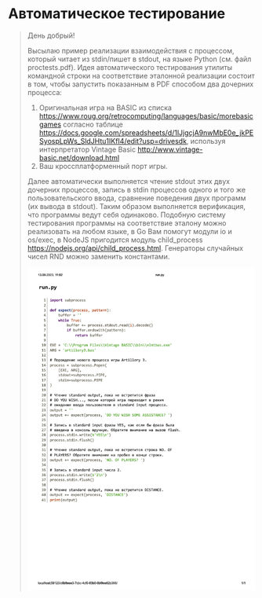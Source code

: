# Автоматическое тестирование

> День добрый!
>
> Высылаю пример реализации взаимодействия с процессом, который читает из stdin/пишет в stdout, на языке Python (см. файл proctests.pdf). Идея автоматического тестирования утилиты командной строки на соответствие эталонной реализации состоит в том, чтобы запустить показанным в PDF способом два дочерних процесса:
>
> 1. Оригинальная игра на BASIC из списка https://www.roug.org/retrocomputing/languages/basic/morebasicgames согласно таблице https://docs.google.com/spreadsheets/d/1lJjgcjA9nwMbE0e_jkPESyospLpWs_SldJHtu1IKfI4/edit?usp=drivesdk, используя интерпретатор Vintage Basic http://www.vintage-basic.net/download.html
> 2. Ваш кроссплатформенный порт игры.
>
> Далее автоматически выполняется чтение stdout этих двух дочерних процессов, запись в stdin процессов одного и того же пользовательского ввода, сравнение поведения двух программ (их вывода в stdout). Таким образом выполняется верификация, что программы ведут себя одинаково. Подобную систему тестирования программы на соответствие эталону можно реализовать на любом языке, в Go Вам помогут модули io и os/exec, в NodeJS пригодится модуль child_process https://nodejs.org/api/child_process.html. Генераторы случайных чисел RND можно заменить константами.
>
> ![proctests.pdf](materials/proctests.jpg "run.py")